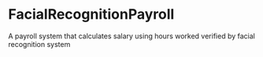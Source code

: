 # FacialRecognitionPayroll
A payroll system that calculates salary using  hours worked verified by facial recognition system
